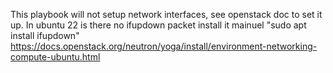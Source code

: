 This playbook will not setup network interfaces, see openstack doc to set it up.
In ubuntu 22 is there no ifupdown packet install it mainuel "sudo apt install ifupdown"
https://docs.openstack.org/neutron/yoga/install/environment-networking-compute-ubuntu.html